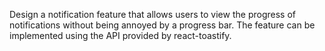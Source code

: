Design a notification feature that allows users to view the progress of notifications without being annoyed by a progress bar. The feature can be implemented using the API provided by react-toastify.
